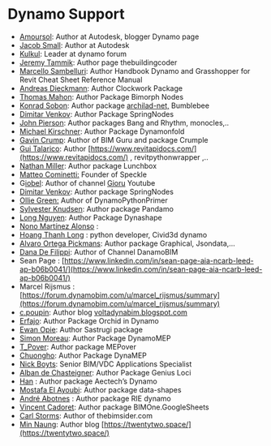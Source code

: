 # Dynamo Support

- [Amoursol](https://github.com/Amoursol): Author at Autodesk, blogger Dynamo page
- [Jacob Small](https://forum.dynamobim.com/u/jacobsmall/summary): Author at Autodesk
- [Kulkul](https://forum.dynamobim.com/u/kulkul/summary): Leader at dynamo forum
- [Jeremy Tammik](https://github.com/jeremytammik): Author page thebuildingcoder
- [Marcello Sambelluri](https://twitter.com/marcellosgamb): Author Handbook Dynamo and Grasshopper for Revit Cheat Sheet Reference Manual
- [Andreas Dieckmann](https://github.com/andydandy74): Author Clockwork Package
- [Thomas Mahon](https://github.com/ThomasMahon): Author Package Bimorph Nodes
- [Konrad Sobon](https://github.com/ksobon): Author package [archilad-net,](archi-lab.net) Bumblebee
- [Dimitar Venkov](https://github.com/dimven/SpringNodes): Author Package SpringNodes
- [John Pierson](https://github.com/johnpierson): Author packages Bang and Rhythm, monocles,..
- [Michael Kirschner](https://github.com/mjkkirschner): Author Package Dynamonfold
- [Gavin Crump](https://github.com/aussieBIMguru): Author of BIM Guru and package Crumple
- [Gui Talarico](https://github.com/gtalarico): Author [https://www.revitapidocs.com/](https://www.revitapidocs.com/) , revitpythonwrapper ,..
- [Nathan Miller](https://twitter.com/archinate?ref_src=twsrc%5Etfw%7Ctwcamp%5Eembeddedtimeline%7Ctwterm%5Eprofile%3Aprovinggroundio%7Ctwgr%5EeyJ0ZndfZXhwZXJpbWVudHNfY29va2llX2V4cGlyYXRpb24iOnsiYnVja2V0IjoxMjA5NjAwLCJ2ZXJzaW9uIjpudWxsfSwidGZ3X2hvcml6b25fdHdlZXRfZW1iZWRfOTU1NSI6eyJidWNrZXQiOiJodGUiLCJ2ZXJzaW9uIjpudWxsfSwidGZ3X3R3ZWV0X2VtYmVkX2NsaWNrYWJpbGl0eV8xMjEwMiI6eyJidWNrZXQiOiJjb250cm9sIiwidmVyc2lvbiI6bnVsbH19&ref_url=https%3A%2F%2Fprovingground.io%2F): Author package Lunchbox
- [Matteo Cominetti:](https://github.com/teocomi) Founder of Speckle
- G[iobel](https://github.com/giobel): Author of channel [Gioru](https://www.youtube.com/channel/UCiDE0GctsWlA28FqxKq_vPA) Youtube
- [Dimitar Venkov](https://github.com/dimven): Author package SpringNodes
- [Ollie Green:](https://github.com/OliverEGreen) Author of DynamoPythonPrimer
- [Sylvester Knudsen](https://github.com/SHKnudsen): Author package Pandamo
- [Long Nguyen](https://github.com/LongNguyenP): Author Package Dynashape
- [Nono Martínez Alonso](https://github.com/nonoesp?tab=repositories) :
- [Hoang Thanh Long](https://github.com/htlcnn) : python developer, Civid3d dynamo
- [Alvaro Ortega Pickmans](https://github.com/alvpickmans): Author package Graphical, Jsondata,...
- [Dana De Filippi](https://www.linkedin.com/in/danadefilippi/): Author of Channel DanamoBIM
- Sean Page : [https://www.linkedin.com/in/sean-page-aia-ncarb-leed-ap-b06b0041/](https://www.linkedin.com/in/sean-page-aia-ncarb-leed-ap-b06b0041/)
- Marcel Rijsmus : [https://forum.dynamobim.com/u/marcel_rijsmus/summary](https://forum.dynamobim.com/u/marcel_rijsmus/summary)
- [c.poupin](https://forum.dynamobim.com/u/c.poupin/summary): Author blog [voltadynabim.blogspot.com](http://voltadynabim.blogspot.com/)
- [Erfajo](https://github.com/erfajo): Author Package Orchid in Dynamo
- [Ewan Opie](https://www.linkedin.com/in/ewan-opie-746b577b/): Author Sastrugi package
- [Simon Moreau](https://github.com/simonmoreau): Author Package DynamoMEP
- [T_Pover](https://forum.dynamobim.com/u/t_pover/summary):  Author package MEPover
- [Chuongho](https://github.com/chuongmep): Author Package DynaMEP
- [Nick Boyts](https://forum.dynamobim.com/u/nick_boyts/summary): Senior BIM/VDC Applications Specialist
- [Alban de Chasteigner](https://github.com/albandechasteigner): Author Package Genius Loci
- [Han](http://aectechy.com/about/) : Author package Aectech’s Dynamo
- [Mostafa El Ayoubi](https://github.com/MostafaElAyoubi): Author package data-shapes
- [André Abotnes](https://github.com/andre-abotnes) : Author package RIE dynamo
- [Vincent Cadoret](https://github.com/vinnividivicci): Author package BIMOne.GoogleSheets
- [Carl Storms](https://twitter.com/thebimsider): Author of thebimsider.com
- [Min Naung](https://github.com/mgjean): Author blog [https://twentytwo.space/](https://twentytwo.space/)